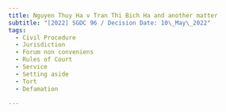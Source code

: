 ```yaml
---
title: Nguyen Thuy Ha v Tran Thi Bich Ha and another matter
subtitle: "[2022] SGDC 96 / Decision Date: 10\_May\_2022"
tags:
  - Civil Procedure
  - Jurisdiction
  - Forum non conveniens
  - Rules of Court
  - Service
  - Setting aside
  - Tort
  - Defamation

---
```

